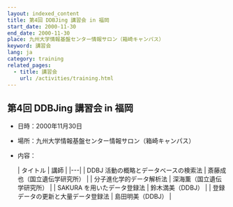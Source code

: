 ```yaml
---
layout: indexed_content
title: 第4回 DDBJing 講習会 in 福岡
start_date: 2000-11-30
end_date: 2000-11-30
place: 九州大学情報基盤センター情報サロン（箱崎キャンパス）
keyword: 講習会
lang: ja
category: training
related_pages:
  - title: 講習会
    url: /activities/training.html
---
```


## 第4回 DDBJing 講習会 in 福岡  <a name="4"></a>

-   日時：2000年11月30日
-   場所：九州大学情報基盤センター情報サロン（箱崎キャンパス）
-   内容：

    | タイトル | 講師 |
    |---|
    | DDBJ 活動の概略とデータベースの検索法 | 斎藤成也（国立遺伝学研究所） |
    | 分子進化学的データ解析法 | 深海薫（国立遺伝学研究所） |
    | SAKURA を用いたデータ登録法 | 鈴木満美（DDBJ） |
    | 登録データの更新と大量データ登録法 | 島田明美（DDBJ） |
